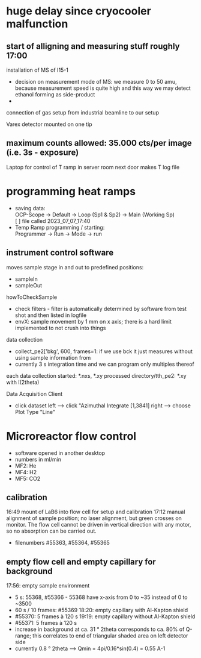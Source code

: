 # huge delay since cryocooler malfunction
## start of alligning and measuring stuff roughly 17:00

installation of MS of I15-1
- decision on measurement mode of MS: we measure 0 to 50 amu, because measurement speed is quite high and this way we may detect ethanol forming as side-product
- 

connection of gas setup from industrial beamline to our setup

Varex detector mounted on one tip
## maximum counts allowed: 35.000 cts/per image (i.e. 3s - exposure)

Laptop for control of T ramp in server room next door makes T log file

# programming heat ramps
- saving data:<br>
 OCP-Scope $\rightarrow$ Default $\rightarrow$ Loop (Sp1 & Sp2) $\rightarrow$ Main (Working Sp) <br>
[ ] file called 2023_07_07_17:40
- Temp Ramp programming / starting:<br>
Programmer $\rightarrow$ Run $\rightarrow$ Mode $\rightarrow$ run

## instrument control software
moves sample stage in and out to predefined positions:
- sampleIn
- sampleOut

howToCheckSample
- check filters - filter is automatically determined by software from test shot and then listed in logfile
- envX: sample movement by 1 mm on x axis; there is a hard limit implemented to not crush into things

data collection
- collect_pe2['bkg', 600, frames=1: if we use bck it just measures without using sample information from
- currently 3 s integration time and we can program only multiples thereof

each data collection started: *.nxs, *.xy
processed directory/tth_pe2: *.xy with I(2theta) 

Data Acquisition Client
- click dataset left --> click "Azimuthal Integrate [1,3841] right --> choose Plot Type "Line"


# Microreactor flow control
- software opened in another desktop
- numbers in ml/min
- MF2: He
- MF4: H2
- MF5: CO2 

## calibration
16:49 mount of LaB6 into flow cell for setup and calibration
17:12 manual alignment of sample position; no laser alignment, but green crosses on monitor.
The flow cell cannot be driven in vertical direction with any motor, so no absorption can be carried out.
- filenumbers #55363, #55364, #55365

## empty flow cell and empty capillary for background
17:56: empty sample environment
- 5 s: 55368, #55366 - 55368 have x-axis from 0 to ~35 instead of 0 to ~3500
- 60 s / 10 frames: #55369
18:20: empty capillary with Al-Kapton shield
- #55370: 5 frames à 120 s
19:19: empty capillary without Al-Kapton shield
- #55371: 5 frames à 120 s
- increase in background at ca. 31 ° 2theta corresponds to ca. 80% of Q-range; this correlates to end of triangular shaded area on left detector side
- currently 0.8 ° 2theta --> Qmin = 4pi/0.16*sin(0.4) = 0.55 A-1


